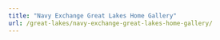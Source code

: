 ```yaml
---
title: "Navy Exchange Great Lakes Home Gallery"
url: /great-lakes/navy-exchange-great-lakes-home-gallery/
---
```

